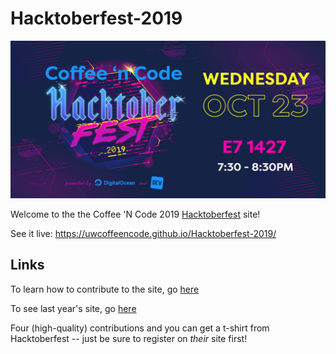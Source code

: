 # Hacktoberfest-2019

![CNC + Hacktoberfest logo](./images/cnc-hacktoberfest-logo.jpg)

Welcome to the the Coffee 'N Code 2019 [Hacktoberfest](https://hacktoberfest.digitalocean.com) site!

See it live: https://uwcoffeencode.github.io/Hacktoberfest-2019/


## Links

To learn how to contribute to the site, go [here](https://github.com/UWCoffeeNCode/GitHub-Workshop)

To see last year's site, go [here](https://github.com/UWCoffeeNCode/UWCoffeeNCodeCollabSite)

Four (high-quality) contributions and you can get a t-shirt from Hacktoberfest -- just be sure to register on _their_ site first!
